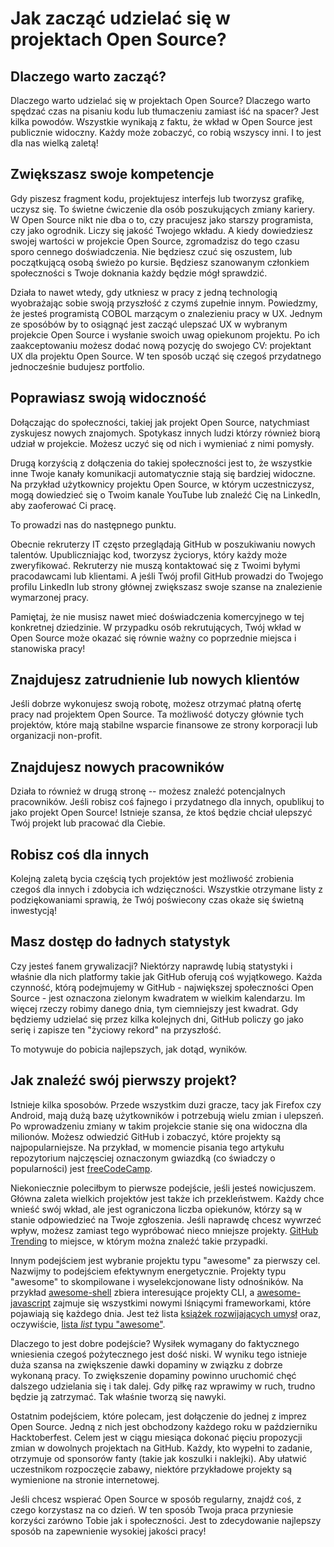 # Jak zacząć udzielać się w projektach Open Source?

## Dlaczego warto zacząć?

Dlaczego warto udzielać się w projektach Open Source? Dlaczego warto spędzać
czas na pisaniu kodu lub tłumaczeniu zamiast iść na spacer? Jest kilka powodów.
Wszystkie wynikają z faktu, że wkład w Open Source jest publicznie widoczny.
Każdy może zobaczyć, co robią wszyscy inni. I to jest dla nas wielką zaletą!

## Zwiększasz swoje kompetencje

Gdy piszesz fragment kodu, projektujesz interfejs lub tworzysz grafikę, uczysz
się. To świetne ćwiczenie dla osób poszukujących zmiany kariery. W Open Source
nikt nie dba o to, czy pracujesz jako starszy programista, czy jako ogrodnik.
Liczy się jakość Twojego wkładu. A kiedy dowiedziesz swojej wartości w projekcie
Open Source, zgromadzisz do tego czasu sporo cennego doświadczenia. Nie będziesz
czuć się oszustem, lub początkującą osobą świeżo po kursie. Będziesz szanowanym
członkiem społeczności s Twoje doknania każdy będzie mógł sprawdzić.

Działa to
nawet wtedy, gdy utkniesz w pracy z jedną technologią wyobrażając sobie swoją
przyszłość z czymś zupełnie innym. Powiedzmy, że jesteś programistą COBOL marzącym
o znalezieniu pracy w UX. Jednym ze sposóbów by to osiągnąć jest zacząć ulepszać
UX w wybranym projekcie Open Source i wysłanie swoich uwag opiekunom projektu.
Po ich zaakceptowaniu możesz dodać nową pozycję do swojego CV:
projektant UX dla projektu Open Source. W ten sposób ucząć się czegoś
przydatnego jednocześnie budujesz portfolio.

## Poprawiasz swoją widoczność

Dołączając do społeczności, takiej jak projekt Open Source, natychmiast
zyskujesz nowych znajomych. Spotykasz innych ludzi którzy również biorą udział w
projekcie. Możesz uczyć się od nich i wymieniać z nimi pomysły.

Drugą korzyścią z dołączenia do takiej społeczności jest to, że wszystkie inne
Twoje kanały komunikacji automatycznie stają się bardziej widoczne. Na przykład
użytkownicy projektu Open Source, w którym uczestniczysz, mogą dowiedzieć się o
Twoim kanale YouTube lub znaleźć Cię na LinkedIn, aby zaoferować Ci pracę.

To prowadzi nas do następnego punktu.

Obecnie rekruterzy IT często przeglądają GitHub w poszukiwaniu nowych talentów.
Upubliczniając kod, tworzysz życiorys, który każdy może zweryfikować.
Rekruterzy nie muszą kontaktować się z Twoimi byłymi pracodawcami lub klientami.
A jeśli Twój profil GitHub prowadzi do Twojego profilu LinkedIn lub strony
głównej zwiększasz swoje szanse na znalezienie wymarzonej pracy.

Pamiętaj, że nie musisz nawet mieć doświadczenia komercyjnego w tej konkretnej
dziedzinie. W przypadku osób rekrutujących, Twój wkład w Open Source może okazać
się równie ważny co poprzednie miejsca i stanowiska pracy!

## Znajdujesz zatrudnienie lub nowych klientów

Jeśli dobrze wykonujesz swoją robotę, możesz otrzymać płatną ofertę pracy nad
projektem Open Source. Ta możliwość dotyczy głównie tych projektów, które mają
stabilne wsparcie finansowe ze strony korporacji lub organizacji non-profit.

## Znajdujesz nowych pracowników

Działa to również w drugą stronę -- możesz znaleźć potencjalnych pracowników.
Jeśli robisz coś fajnego i przydatnego dla innych, opublikuj to jako projekt
Open Source! Istnieje szansa, że ktoś będzie chciał ulepszyć Twój projekt lub
pracować dla Ciebie.

## Robisz coś dla innych

Kolejną zaletą bycia częścią tych projektów jest możliwość zrobienia czegoś dla
innych i zdobycia ich wdzięczności. Wszystkie otrzymane listy z podziękowaniami
sprawią, że Twój poświecony czas okaże się świetną inwestycją!

## Masz dostęp do ładnych statystyk

Czy jesteś fanem grywalizacji? Niektórzy naprawdę lubią statystyki i właśnie
dla nich platformy takie jak GitHub oferują coś wyjątkowego. Każda czynność,
którą podejmujemy w GitHub - największej społeczności Open Source - jest
oznaczona zielonym kwadratem w wielkim kalendarzu. Im więcej rzeczy robimy
danego dnia, tym ciemniejszy jest kwadrat. Gdy będziemy udzielać się przez
kilka kolejnych dni, GitHub policzy go jako serię i zapisze ten "życiowy
rekord" na przyszłość.

To motywuje do pobicia najlepszych, jak dotąd, wyników.

## Jak znaleźć swój pierwszy projekt?

Istnieje kilka sposobów. Przede wszystkim duzi gracze, tacy jak Firefox czy
Android, mają dużą bazę użytkowników i potrzebują wielu zmian i ulepszeń. Po
wprowadzeniu zmiany w takim projekcie stanie się ona widoczna dla milionów.
Możesz odwiedzić GitHub i zobaczyć, które projekty są najpopularniejsze. Na
przykład, w momencie pisania tego artykułu repozytorium najczęsciej oznaczonym
gwiazdką (co świadczy o popularności) jest
[freeCodeCamp](https://github.com/freeCodeCamp/freeCodeCamp).

Niekoniecznie poleciłbym to pierwsze podejście, jeśli jesteś nowicjuszem.
Główna zaleta wielkich projektów jest także ich przekleństwem. Każdy chce
wnieść swój wkład, ale jest ograniczona liczba opiekunów, którzy są w stanie
odpowiedzieć na Twoje zgłoszenia. Jeśli naprawdę chcesz wywrzeć wpływ, możesz
zamiast tego wypróbować nieco mniejsze projekty.  [GitHub
Trending](https://github.com/trending) to miejsce, w którym można znaleźć takie
przypadki.

Innym podejściem jest wybranie projektu typu "awesome" za pierwszy cel.
Nazwijmy to podejściem efektywnym energetycznie. Projekty typu "awesome" to
skompilowane i wyselekcjonowane listy odnośników. Na przykład
[awesome-shell](https://github.com/alebcay/awesome-shell) zbiera interesujące
projekty CLI, a
[awesome-javascript](https://github.com/sorrycc/awesome-javascript) zajmuje się
wszystkimi nowymi lśniącymi frameworkami, które pojawiają się każdego dnia.
Jest też lista [książek rozwijających
umysł](https://github.com/hackerkid/Mind-Expanding-Books) oraz, oczywiście,
[lista *list* typu "awesome"](https://github.com/sindresorhus/awesome).

Dlaczego to jest dobre podejście? Wysiłek wymagany do faktycznego wniesienia
czegoś pożytecznego jest dość niski. W wyniku tego istnieje duża szansa na
zwiększenie dawki dopaminy w związku z dobrze wykonaną pracy. To zwiększenie
dopaminy powinno uruchomić chęć dalszego udzielania się i tak dalej. Gdy piłkę
raz wprawimy w ruch, trudno będzie ją zatrzymać. Tak właśnie tworzą się nawyki.

Ostatnim podejściem, które polecam, jest dołączenie do jednej z imprez Open
Source. Jedną z nich jest obchodzony każdego roku w październiku
Hacktoberfest. Celem jest w ciągu miesiąca dokonać pięciu propozycji zmian w
dowolnych projektach na GitHub. Każdy, kto wypełni to zadanie, otrzymuje od
sponsorów fanty (takie jak koszulki i naklejki). Aby ułatwić uczestnikom
rozpoczęcie zabawy, niektóre przykładowe projekty są wymienione na stronie
internetowej.

Jeśli chcesz wspierać Open Source w sposób regularny, znajdź coś, z czego
korzystasz na co dzień. W ten sposób Twoja praca przyniesie korzyści zarówno
Tobie jak i społeczności. Jest to zdecydowanie najlepszy sposób na zapewnienie
wysokiej jakości pracy!
